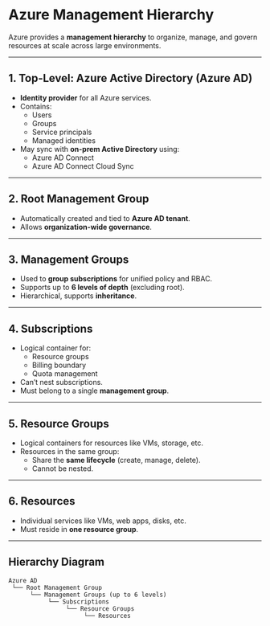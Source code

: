 # Azure Management Hierarchy

Azure provides a **management hierarchy** to organize, manage, and govern resources at scale across large environments.

---

## 1. Top-Level: Azure Active Directory (Azure AD)

- **Identity provider** for all Azure services.
- Contains:
  - Users
  - Groups
  - Service principals
  - Managed identities
- May sync with **on-prem Active Directory** using:
  - Azure AD Connect
  - Azure AD Connect Cloud Sync

---

## 2. Root Management Group

- Automatically created and tied to **Azure AD tenant**.
- Allows **organization-wide governance**.

---

## 3. Management Groups

- Used to **group subscriptions** for unified policy and RBAC.
- Supports up to **6 levels of depth** (excluding root).
- Hierarchical, supports **inheritance**.

---

## 4. Subscriptions

- Logical container for:
  - Resource groups
  - Billing boundary
  - Quota management
- Can’t nest subscriptions.
- Must belong to a single **management group**.

---

## 5. Resource Groups

- Logical containers for resources like VMs, storage, etc.
- Resources in the same group:
  - Share the **same lifecycle** (create, manage, delete).
  - Cannot be nested.

---

## 6. Resources

- Individual services like VMs, web apps, disks, etc.
- Must reside in **one resource group**.

---

## Hierarchy Diagram

```plaintext
Azure AD
 └── Root Management Group
      └── Management Groups (up to 6 levels)
           └── Subscriptions
                └── Resource Groups
                     └── Resources
